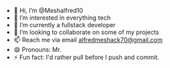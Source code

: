 - 👋 Hi, I’m @Meshalfred10
- 👀 I’m interested in everything tech
- 🌱 I’m currently a fullstack developer
- 💞️ I’m looking to collaborate on some of my projects
- 📫 Reach me via email alfredmeshack70@gmail.com
- 😄 Pronouns: Mr.
- ⚡ Fun fact: I'd rather pull before I push and commit.

<!---
 ✨ Alfred Meshack ✨ 
--->

